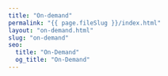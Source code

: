 ```yaml
---
title: "On-demand"
permalink: "{{ page.fileSlug }}/index.html"
layout: "on-demand.html"
slug: "on-demand"
seo:
  title: "On-Demand"
  og_title: "On-Demand"
---
```

